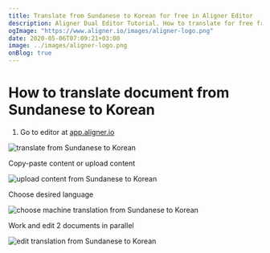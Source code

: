 ```yaml
---
title: Translate from Sundanese to Korean for free in Aligner Editor
description: Aligner Dual Editor Tutorial. How to translate for free from Sundanese to Korean. Aligner is multilingual document management platform. 
ogImage: "https://www.aligner.io/images/aligner-logo.png"
date: 2020-05-06T07:09:21+03:00
image: ../images/aligner-logo.png
onBlog: true
---
```


# How to translate document from Sundanese to Korean

1. Go to editor at [app.aligner.io](https://app.aligner.io "Aligner App web page")

![translate from Sundanese to Korean](../aligner-blank-editor.png "translate from Sundanese to Korean")

Copy-paste content or upload content

![upload content from Sundanese to Korean](../aligner-uploaded-document.png "upload content from Sundanese to Korean")

Choose desired language

![choose machine translation from Sundanese to Korean](../aligner-language-dropdown.png "choose machine translation from Sundanese to Korean")

Work and edit 2 documents in parallel

![edit translation from Sundanese to Korean](../aligner-double-sitded-editor.png "edit translation from Sundanese to Korean")


